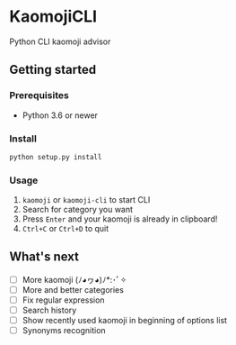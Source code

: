 # KaomojiCLI

Python CLI kaomoji advisor  

## Getting started

### Prerequisites
- Python 3.6 or newer

### Install
```bash
python setup.py install
```

### Usage

1. `kaomoji` or `kaomoji-cli` to start CLI
2. Search for category you want
3. Press `Enter` and your kaomoji is already in clipboard!
4. `Ctrl+C` or `Ctrl+D` to quit

## What's next
- [ ] More kaomoji (ﾉ◕ヮ◕)ﾉ*:･ﾟ✧
- [ ] More and better categories
- [ ] Fix regular expression
- [ ] Search history
- [ ] Show recently used kaomoji in beginning of options list
- [ ] Synonyms recognition

